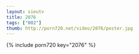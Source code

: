```yaml
--- 
layout: sieutv
title: 2076
tags: ["002"]
thumb: http://porn720.net/video/2076/poster.jpg
---
```

{% include porn720 key="2076" %} 
